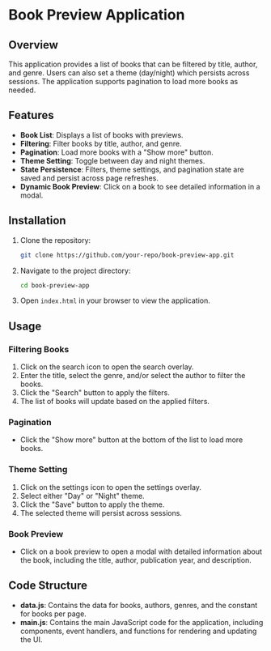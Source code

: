 # Book Preview Application

## Overview

This application provides a list of books that can be filtered by title, author, and genre. Users can also set a theme (day/night) which persists across sessions. The application supports pagination to load more books as needed.

## Features

- **Book List**: Displays a list of books with previews.
- **Filtering**: Filter books by title, author, and genre.
- **Pagination**: Load more books with a "Show more" button.
- **Theme Setting**: Toggle between day and night themes.
- **State Persistence**: Filters, theme settings, and pagination state are saved and persist across page refreshes.
- **Dynamic Book Preview**: Click on a book to see detailed information in a modal.

## Installation

1. Clone the repository:
    ```bash
    git clone https://github.com/your-repo/book-preview-app.git
    ```
2. Navigate to the project directory:
    ```bash
    cd book-preview-app
    ```
3. Open `index.html` in your browser to view the application.

## Usage

### Filtering Books

1. Click on the search icon to open the search overlay.
2. Enter the title, select the genre, and/or select the author to filter the books.
3. Click the "Search" button to apply the filters.
4. The list of books will update based on the applied filters.

### Pagination

- Click the "Show more" button at the bottom of the list to load more books.

### Theme Setting

1. Click on the settings icon to open the settings overlay.
2. Select either "Day" or "Night" theme.
3. Click the "Save" button to apply the theme.
4. The selected theme will persist across sessions.

### Book Preview

- Click on a book preview to open a modal with detailed information about the book, including the title, author, publication year, and description.

## Code Structure

- **data.js**: Contains the data for books, authors, genres, and the constant for books per page.
- **main.js**: Contains the main JavaScript code for the application, including components, event handlers, and functions for rendering and updating the UI.

